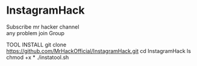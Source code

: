 # InstagramHack
Subscribe mr hacker channel  
any problem join Group

TOOL INSTALL 
git clone https://github.com/MrHackOfficial/InstagramHack.git
cd InstagramHack
ls
chmod +x *
./instatool.sh
